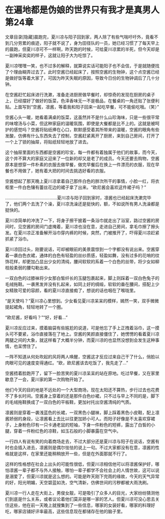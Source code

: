 # 在遍地都是伪娘的世界只有我才是真男人  第24章

文章目录[隐藏]晨跑完，夏川凉与阳子回到家，两人除了有些气喘吁吁外，竟看不到几分劳累的痕迹，阳子就不说了，身为田径队的一员，她已经习惯了了每天早上的晨跑，但夏川凉可不一样啊，昨天跑的时候，可给夏川凉累的半死，但今天却是一副神采奕奕的样子，这就让阳子大为吃惊了。

夏川凉嘿嘿一笑，也不过多的解释，就算说实话可能阳子也不会信，于是就随便找了个理由糊弄过去了。此时空酱已经起床了，按照空酱的生物钟，这个点空酱已经是做好饭等着大家了，可因为昨天失眠的原因，导致今日份的生物钟调后了几十分钟。

在空酱赶忙起床进行洗漱，准备走进厨房做早餐时，却惊奇的发现在厨房的桌子上，已经摆好了做好的饭菜，色泽香味无一不是极品，在餐桌的一角还贴了张便利贴。上面写到“空酱，凛酱，等着我和阳子回来一起吃早餐，可不能偷吃哦。（笑）”

空酱心头一暖，她看着满桌的饭菜，这虽然并不是什么山珍海味，只是一些很平常的味增汤与小菜，但这种家庭的温暖氛围，即使是大餐都是比不上的。这就是被呵护的感觉吗？空酱将贴纸捧在心口，默默感受着其所带来的温暖，空酱的眼角有些发酸，仿佛有什么东西失去了控制，空酱赶紧离开了厨房，来到自己房间，打开了一个上了锁的抽屉，将贴纸轻轻地放了进去。

这个抽屉里面的东西都是空酱的珍宝，每一件都有着独属于他们的故事，而今天，这个并不算大的家庭又迎来了一位新的却又是老了的成员。今天还要去购物，空酱原本是想穿一件朴素的衣服去做早餐，做完早餐后在换上一件漂亮的衣服，现在早餐也不用做了，她有着大把的时间去挑选好看的衣服。

空酱想起了那天晚上夏川凉拿着自己那件白色的胖次所干的事情，小脸一红，将衣柜里一件白色镶有蕾丝花边的裙子拿了出来。“欧尼酱会喜欢这件裙子吗？”

……………………………………夏川凉与阳子回到家时，凛酱也已经起床洗漱完毕了，他们两个去洗了个澡，夏川凉洗澡还是挺快的，额，不如说所有男人洗澡都是挺快的。

夏川凉简单的冲洗了一下，将身子擦干披着一条浴巾就走出了浴室，路过空酱的房间时，见空酱的房间门虚掩着，夏川凉也没在意，走进自己房间，拿毛巾擦了擦头发。在夏川凉正准备解开浴巾穿内裤的时候，突然，门被推开了，吓得夏川凉赶紧抓紧了浴巾。

夏川凉回过头，刚要说话，可却被眼前的美景震惊到一个字都没有说出来。空酱穿着一袭白色衣裙，通体的白色有轻盈的丝纱质感，轻盈如舞，没有过多的花哨的纹饰花样，却更加凸显出少女的清纯，腰间软软的系着一个白色的丝带，将少女如柳枝般柔弱的腰勾勒出来。

一双白色的过膝袜将少女那白皙纤长的玉腿包裹起来，脚上则踩着一双白色兔子的毛绒拖鞋。一袭黑发并没有扎起来，如同上好的绸缎，软软的垂在腰间，搭配上少女精致可爱的容颜，看的夏川凉直接痴了，想说的话也咽在了喉咙里。

“是天使吗？”夏川凉心里想到。少女看见夏川凉呆呆的模样，嫣然一笑，双手微微提起裙角，轻轻地转了一个圈。

“欧尼酱，好看吗？”“好，好看…”

夏川凉反应过来，摸着脑袋有些尴尬的说道，可是他忘了手上正拽着浴巾，这一摸头可不要紧，浴巾直接落在了地上。空酱的笑颜直接僵住了，她愣愣的看着夏川凉两腿之间的大象，就这样看了大概半分钟，而夏川凉的也显然没想到会发生这种事情，也呆愣住了。

一阵不知道从何处吹起的风将两人唤醒，空酱这才反应过来自己干了什么，俏脸以肉眼可见的速度变得通红。“欧，欧尼酱该去吃饭了，我先走了…”

空酱捂着脸跑开了，留下一脸苦笑的夏川凉呆呆的站在原地。吃过早餐，又在家里歇息了一会，夏川家的第一次购物开始了。

他们今天的目的地是不远处的一个大型商场，现在太阳还不算热，步行过去也花费不了多长时间。空酱身上穿着的还是那件白色纱裙，只不过与早上不同的是，脚下的毛绒拖鞋换成了一双白色的平板鞋，更加衬托出空酱清纯的气质。

凛酱则是穿着一袭浅蓝色的长裙，一双黑色小腿袜，脚上踩着黑色小皮鞋，配上凛酱娇弱的身段，让凛酱看上去比以往更加娇小可人。而阳子好像是不太喜欢穿裙子，上身粉色印有一只卡通老鼠的短袖，下身一件粉色的短裤，露出了白皙的小腿，穿着一件粉红色的凉鞋，如玉石般的小脚暴露在空气中。

一行四人有说有笑的向着商场走去，不过大部分还是夏川凉与阳子在说话，空酱有时也会插入进去，凛酱则是偶尔怯怯的说上一句。不过大家都没有在意，凛酱的性格就是这样，在家里还能稍稍放开一些，但是在外面那就不行了。

这样的性格想在社会上出头的可能性很低，但夏川凉相信他可以将凛酱保护好，哪怕凛酱一辈子都不与外人接触，哪怕一辈子都学不会社会上的人情世故，这可以说是溺爱了，但夏川凉就是这么想的。可能是昨天刚下完雨的缘故，今天的天气异常的好，阳光明媚，天空碧蓝如洗，空气清新，仿佛世间的污秽都被大雨洗刷。

夏川凉一行人走在大街上，男俊女靓，可是吸引了众多人的目光，大家纷纷猜测他们到底是什么关系，或者议论着他们莫非是哪一家的艺人。但夏川凉可没心思去关住这些，他在前一天晚上就搜集到了一些信息，哪家的女装好看，哪家的料理好吃，哪家店铺好评率最高，这些信息现在都储存在他的脑子里。


